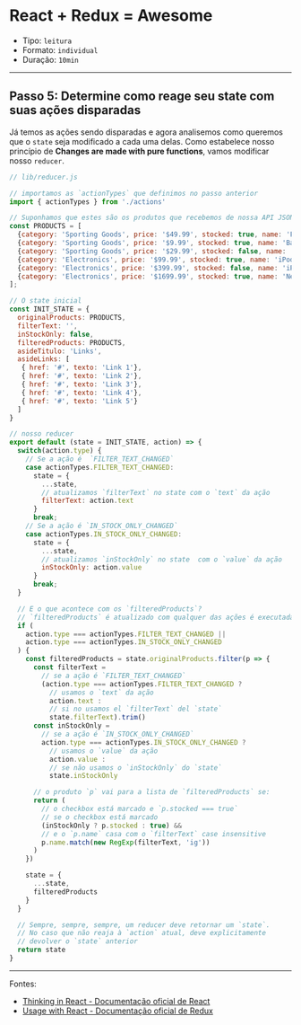 # React + Redux = Awesome

* Tipo: `leitura`
* Formato: `individual`
* Duração: `10min`

***

## Passo 5: Determine como reage seu state com suas ações disparadas

Já temos as ações sendo disparadas e agora analisemos como queremos que o `state` seja modificado a cada uma delas. Como estabelece nosso princípio de **Changes are made with pure functions**, vamos modificar nosso `reducer`.

```js
// lib/reducer.js

// importamos as `actionTypes` que definimos no passo anterior
import { actionTypes } from './actions'

// Suponhamos que estes são os produtos que recebemos de nossa API JSON
const PRODUCTS = [
  {category: 'Sporting Goods', price: '$49.99', stocked: true, name: 'Football'},
  {category: 'Sporting Goods', price: '$9.99', stocked: true, name: 'Baseball'},
  {category: 'Sporting Goods', price: '$29.99', stocked: false, name: 'Basketball'},
  {category: 'Electronics', price: '$99.99', stocked: true, name: 'iPod Touch'},
  {category: 'Electronics', price: '$399.99', stocked: false, name: 'iPhone 5'},
  {category: 'Electronics', price: '$1699.99', stocked: true, name: 'Nexus 7'}
];

// O state inicial
const INIT_STATE = {
  originalProducts: PRODUCTS,
  filterText: '',
  inStockOnly: false,
  filteredProducts: PRODUCTS,
  asideTitulo: 'Links',
  asideLinks: [
   { href: '#', texto: 'Link 1'},
   { href: '#', texto: 'Link 2'},
   { href: '#', texto: 'Link 3'},
   { href: '#', texto: 'Link 4'},
   { href: '#', texto: 'Link 5'}
  ]
}

// nosso reducer
export default (state = INIT_STATE, action) => {
  switch(action.type) {
    // Se a ação é  `FILTER_TEXT_CHANGED`
    case actionTypes.FILTER_TEXT_CHANGED:
      state = {
        ...state,
        // atualizamos `filterText` no state com o `text` da ação
        filterText: action.text
      }
      break;
    // Se a ação é `IN_STOCK_ONLY_CHANGED`
    case actionTypes.IN_STOCK_ONLY_CHANGED:
      state = {
        ...state,
        // atualizamos `inStockOnly` no state  com o `value` da ação
        inStockOnly: action.value
      }
      break;
  }

  // E o que acontece com os `filteredProducts`?
  // `filteredProducts` é atualizado com qualquer das ações é executada
  if (
    action.type === actionTypes.FILTER_TEXT_CHANGED ||
    action.type === actionTypes.IN_STOCK_ONLY_CHANGED
  ) {
    const filteredProducts = state.originalProducts.filter(p => {
      const filterText =
        // se a ação é `FILTER_TEXT_CHANGED`
        (action.type === actionTypes.FILTER_TEXT_CHANGED ?
          // usamos o `text` da ação
          action.text :
          // si no usamos el `filterText` del `state`
          state.filterText).trim()
      const inStockOnly =
        // se a ação é `IN_STOCK_ONLY_CHANGED`
        action.type === actionTypes.IN_STOCK_ONLY_CHANGED ?
          // usamos o `value` da ação
          action.value :
          // se não usamos o `inStockOnly` do `state`
          state.inStockOnly

      // o produto `p` vai para a lista de `filteredProducts` se:
      return (
        // o checkbox está marcado e `p.stocked === true`
        // se o checkbox está marcado
        (inStockOnly ? p.stocked : true) &&
        // e o `p.name` casa com o `filterText` case insensitive
        p.name.match(new RegExp(filterText, 'ig'))
      )
    })

    state = {
      ...state,
      filteredProducts
    }
  }

  // Sempre, sempre, sempre, um reducer deve retornar um `state`.
  // No caso que não reaja à `action` atual, deve explicitamente
  // devolver o `state` anterior
  return state
}

```

***

Fontes:

* [Thinking in React - Documentação oficial de React](https://facebook.github.io/react/docs/thinking-in-react.html)
* [Usage with React - Documentação oficial de Redux](http://redux.js.org/docs/basics/UsageWithReact.html)

